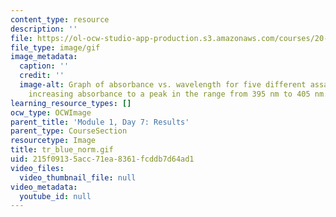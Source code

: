 ```yaml
---
content_type: resource
description: ''
file: https://ol-ocw-studio-app-production.s3.amazonaws.com/courses/20-109-laboratory-fundamentals-in-biological-engineering-spring-2010/215f09135acc71ea8361fcddb7d64ad1_tr_blue_norm.gif
file_type: image/gif
image_metadata:
  caption: ''
  credit: ''
  image-alt: Graph of absorbance vs. wavelength for five different assays, showing
    increasing absorbance to a peak in the range from 395 nm to 405 nm.
learning_resource_types: []
ocw_type: OCWImage
parent_title: 'Module 1, Day 7: Results'
parent_type: CourseSection
resourcetype: Image
title: tr_blue_norm.gif
uid: 215f0913-5acc-71ea-8361-fcddb7d64ad1
video_files:
  video_thumbnail_file: null
video_metadata:
  youtube_id: null
---
```

